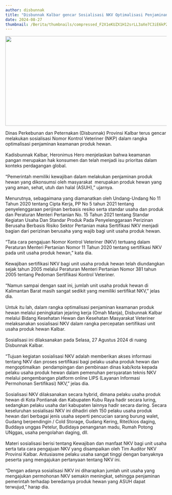 ```yaml
---
author: disbunnak
title: "Disbunnak Kalbar gencar Sosialisasi NKV Optimalisasi Penjaminan Keamanan Produk Hewan"
date: 2024-08-27
thumbnail: /Berita/thumbnails/compressed_F2X1eKUZX1H12srLL3aXe7C3iE6kPZFqG3ZopUgt.jpg
---
```

<p><img src="/images/dXkU3Vzz634HlPIRr1Dz.jpeg" width="600" height="280" alt="" /></p>
<p>Dinas Perkebunan dan Peternakan (Disbunnak) Provinsi Kalbar terus gencar melakukan sosialisasi Nomor Kontrol Veteriner (NKP) dalam rangka optimalisasi penjaminan keamanan produk hewan.<br /><br />Kadisbunnak Kalbar, Heronimus Hero menjelaskan bahwa keamanan pangan merupakan hak konsumen dan telah menjadi isu prioritas dalam konteks perdagangan global. <br /><br />&ldquo;Pemerintah memiliki kewajiban dalam melakukan penjaminan produk hewan yang dikonsumsi oleh masyarakat&nbsp; merupakan produk hewan yang yang aman, sehat, utuh dan halal (ASUH),&rdquo; ujarnya.<br /><br />Menurutnya, sebagaimana yang diamanatkan oleh Undang-Undang No 11 Tahun 2020 tentang Cipta Kerja, PP No 5 tahun 2021 tentang penyelenggaraan perijinan berbasis resiko serta standar usaha dan produk dan Peraturan Menteri Pertanian No. 15 Tahun 2021 tentang Standar Kegiatan Usaha Dan Standar Produk Pada Penyelenggaraan Perizinan Berusaha Berbasis Risiko Sektor Pertanian maka Sertifikasi NKV menjadi bagian dari perizinan berusaha yang wajib bagi unit usaha produk hewan. <br /><br />&ldquo;Tata cara pengajuan Nomor Kontrol Veteriner (NKV) tertuang dalam Peraturan Menteri Pertanian Nomor 11 Tahun 2020 tentang sertifikasi NKV pada unit usaha produk hewan,&rdquo; kata dia.<br />&nbsp;<br />Kewajiban sertifikasi NKV bagi unit usaha produk hewan telah diundangkan sejak tahun 2005 melalui Peraturan Menteri Pertanian Nomor 381 tahun 2005 tentang Pedoman Sertifikasi Kontrol Veteriner. <br /><br />&ldquo;Namun sampai dengan saat ini, jumlah unit usaha produk hewan di Kalimantan Barat masih sangat sedikit yang memiliki sertifikat NKV,&rdquo; jelas dia.<br /><br />Untuk itu lah, dalam rangka optimalisasi penjaminan keamanan produk hewan melalui peningkatan jejaring kerja (Omah Manja), Disbunnak Kalbar melalui Bidang Kesehatan Hewan dan Kesehatan Masyarakat Veteriner melaksanakan sosialisasi NKV dalam rangka percepatan sertifikasi unit usaha produk hewan Kalbar. <br /><br />Sosialisasi ini dilaksanakan pada Selasa, 27 Agustus 2024 di ruang Disbunnak Kalbar. <br /><br />&ldquo;Tujuan kegiatan sosialisasi NKV adalah memberikan akses informasi tentang NKV dan proses sertifikasi bagi pelaku usaha produk hewan dan mengoptimalkan&nbsp; pendampingan dan pembinaan dinas kab/kota kepada pelaku usaha produk hewan dalam pemenuhan persyaratan teknis NKV melalui pengembangan platform online LIPS (Layanan Informasi Permohonan Sertifikasi) NKV,&rdquo; jelas dia.<br /><br />Sosialisasi NKV dilaksanakan secara hybrid, dimana pelaku usaha produk hewan di Kota Pontianak dan Kabupaten Kubu Raya hadir secara luring, sedangkan pelaku usaha dari kabupaten lainnya hadir secara daring. Secara keseluruhan sosialisasi NKV ini dihadiri oleh 150 pelaku usaha produk hewan dari berbagai jenis usaha seperti pencucian sarang burung walet, Gudang berpendingin / Cold Storage, Gudang Kering, Ritel/kios daging, Buddaya unggas Petelur, Budidaya penanganan madu, Rumah Potong UNggas, usaha pengolahan daging, dll.<br /><br />Materi sosialisasi berisi tentang Kewajiban dan manfaat NKV bagi unit usaha serta tata cara pengajuan NKV yang disampaikan oleh Tim Auditor NKV Provinsi Kalbar. Antusiasme pelaku usaha sangat tinggi dengan banyaknya peserta yang mengajukan pertanyaan tentang NKV ini. <br /><br />&ldquo;Dengan adanya sosialisasi NKV ini diharapkan jumlah unit usaha yang mengajukan permohonan NKV semakin meningkat, sehingga penjaminan pemerintah terhadap beredarnya produk hewan yang ASUH dapat terwujud,&rdquo; harap dia.</p>